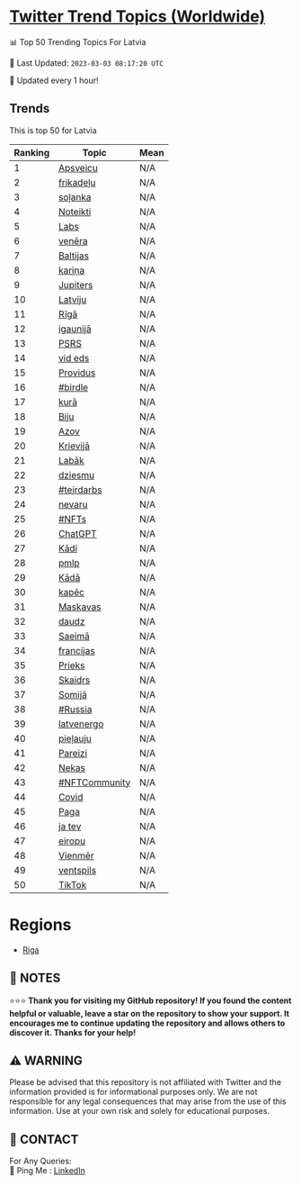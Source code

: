 [Twitter Trend Topics (Worldwide)](https://github.com/ErcinDedeoglu/Twitter-Trend-Topics)
==========


📊 Top 50 Trending Topics For Latvia

📆 Last Updated: `2023-03-03 08:17:20 UTC`

🔧 Updated every 1 hour!


## Trends

This is top 50 for Latvia

| Ranking | Topic | Mean |
| ------- | ------------ | ------------ |
| 1 | [Apsveicu](http://twitter.com/search?q=Apsveicu) | N/A |
| 2 | [frikadeļu](http://twitter.com/search?q=frikade%c4%bcu) | N/A |
| 3 | [soļanka](http://twitter.com/search?q=so%c4%bcanka) | N/A |
| 4 | [Noteikti](http://twitter.com/search?q=Noteikti) | N/A |
| 5 | [Labs](http://twitter.com/search?q=Labs) | N/A |
| 6 | [venēra](http://twitter.com/search?q=ven%c4%93ra) | N/A |
| 7 | [Baltijas](http://twitter.com/search?q=Baltijas) | N/A |
| 8 | [kariņa](http://twitter.com/search?q=kari%c5%86a) | N/A |
| 9 | [Jupiters](http://twitter.com/search?q=Jupiters) | N/A |
| 10 | [Latviju](http://twitter.com/search?q=Latviju) | N/A |
| 11 | [Rīgā](http://twitter.com/search?q=R%c4%abg%c4%81) | N/A |
| 12 | [igaunijā](http://twitter.com/search?q=igaunij%c4%81) | N/A |
| 13 | [PSRS](http://twitter.com/search?q=PSRS) | N/A |
| 14 | [vid eds](http://twitter.com/search?q=vid+eds) | N/A |
| 15 | [Providus](http://twitter.com/search?q=Providus) | N/A |
| 16 | [#birdle](http://twitter.com/search?q=%23birdle) | N/A |
| 17 | [kurā](http://twitter.com/search?q=kur%c4%81) | N/A |
| 18 | [Biju](http://twitter.com/search?q=Biju) | N/A |
| 19 | [Azov](http://twitter.com/search?q=Azov) | N/A |
| 20 | [Krievijā](http://twitter.com/search?q=Krievij%c4%81) | N/A |
| 21 | [Labāk](http://twitter.com/search?q=Lab%c4%81k) | N/A |
| 22 | [dziesmu](http://twitter.com/search?q=dziesmu) | N/A |
| 23 | [#teirdarbs](http://twitter.com/search?q=%23teirdarbs) | N/A |
| 24 | [nevaru](http://twitter.com/search?q=nevaru) | N/A |
| 25 | [#NFTs](http://twitter.com/search?q=%23NFTs) | N/A |
| 26 | [ChatGPT](http://twitter.com/search?q=ChatGPT) | N/A |
| 27 | [Kādi](http://twitter.com/search?q=K%c4%81di) | N/A |
| 28 | [pmlp](http://twitter.com/search?q=pmlp) | N/A |
| 29 | [Kādā](http://twitter.com/search?q=K%c4%81d%c4%81) | N/A |
| 30 | [kapēc](http://twitter.com/search?q=kap%c4%93c) | N/A |
| 31 | [Maskavas](http://twitter.com/search?q=Maskavas) | N/A |
| 32 | [daudz](http://twitter.com/search?q=daudz) | N/A |
| 33 | [Saeimā](http://twitter.com/search?q=Saeim%c4%81) | N/A |
| 34 | [francijas](http://twitter.com/search?q=francijas) | N/A |
| 35 | [Prieks](http://twitter.com/search?q=Prieks) | N/A |
| 36 | [Skaidrs](http://twitter.com/search?q=Skaidrs) | N/A |
| 37 | [Somijā](http://twitter.com/search?q=Somij%c4%81) | N/A |
| 38 | [#Russia](http://twitter.com/search?q=%23Russia) | N/A |
| 39 | [latvenergo](http://twitter.com/search?q=latvenergo) | N/A |
| 40 | [pieļauju](http://twitter.com/search?q=pie%c4%bcauju) | N/A |
| 41 | [Pareizi](http://twitter.com/search?q=Pareizi) | N/A |
| 42 | [Nekas](http://twitter.com/search?q=Nekas) | N/A |
| 43 | [#NFTCommunity](http://twitter.com/search?q=%23NFTCommunity) | N/A |
| 44 | [Covid](http://twitter.com/search?q=Covid) | N/A |
| 45 | [Paga](http://twitter.com/search?q=Paga) | N/A |
| 46 | [ja tev](http://twitter.com/search?q=ja+tev) | N/A |
| 47 | [eiropu](http://twitter.com/search?q=eiropu) | N/A |
| 48 | [Vienmēr](http://twitter.com/search?q=Vienm%c4%93r) | N/A |
| 49 | [ventspils](http://twitter.com/search?q=ventspils) | N/A |
| 50 | [TikTok](http://twitter.com/search?q=TikTok) | N/A |



# Regions

* [Riga](</Latvia/Riga.md>)



## 📝 NOTES

⭐⭐⭐ **Thank you for visiting my GitHub repository! If you found the content helpful or valuable, leave a star on the repository to show your support. It encourages me to continue updating the repository and allows others to discover it. Thanks for your help!**


## ⚠️ WARNING

Please be advised that this repository is not affiliated with Twitter and the information provided is for informational purposes only. We are not responsible for any legal consequences that may arise from the use of this information. Use at your own risk and solely for educational purposes.


## 📨 CONTACT

 For Any Queries:  
            🏓 Ping Me : [LinkedIn](https://www.linkedin.com/in/ercindedeoglu/)
